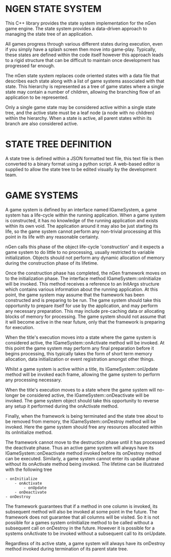 NGEN STATE SYSTEM
=================
This C++ library provides the state system implementation for the nGen game engine. The state system provides
a data-driven approach to managing the state tree of an application.

All games progress through various different states during execution, even if you simply have a splash screen then
move into game-play. Typically, these states are defined within the code itself however this approach leads to
a rigid structure that can be difficult to maintain once development has progressed far enough.

The nGen state system replaces code oriented states with a data file that describes each state along with a list
of game systems associated with that state. This hierarchy is represented as a tree of game states where a single
state may contain a number of children, allowing the branching flow of an application to be represented.

Only a single game state may be considered active within a single state tree, and the active state must be a leaf
node (a node with no children) within the hierarchy. When a state is active, all parent states within its branch are
also considered active.

STATE TREE DEFINITION
=====================
A state tree is defined within a JSON formatted text file, this text file is then converted to a binary format using
a python script. A web-based editor is supplied to allow the state tree to be edited visually by the development team.

GAME SYSTEMS
============
A game system is defined by an interface named IGameSystem, a game system has a life-cycle within the running
application. When a game system is constructed, it has no knowledge of the running application and exists within
its own void. The application around it may also be just starting its life, so the game system cannot perform
any non-trivial processing at this point in its life with any reasonable certainty.

nGen calls this phase of the object life-cycle 'construction' and it expects a game system to do little to no
processing, usually restricted to variable initialization. Objects should not perform any dynamic allocation of
memory during the construction phase of its lifetime.
 
Once the construction phase has completed, the nGen framework moves on to the initialization phase. The interface
method IGameSystem::onInitialize will be invoked. This method receives a reference to an InitArgs structure which
contains various information about the running application. At this point, the game system may assume that the framework
has been constructed and is preparing to be run. The game system should take this opportunity to prepare itself for
use by the application, and may perform any necessary preparation. This may include pre-caching data or allocating
blocks of memory for processing. The game system should not assume that it will become active in the near future, only
that the framework is preparing for execution. 

When the title's execution moves into a state where the game system is considered active, the IGameSystem::onActivate
method will be invoked. At this point the game system may perform any final preparation before it begins processing,
this typically takes the form of short term memory allocation, data initialization or event registration amongst other
things.

Whilst a game system is active within a title, its IGameSystem::onUpdate method will be invoked each frame,
allowing the game system to perform any processing necessary.

When the title's execution moves to a state where the game system will no-longer be considered active, the
IGameSystem::onDeactivate will be invoked. The game system object should take this opportunity to reverse any setup
it performed during the onActivate method.

Finally, when the framework is being terminated and the state tree about to be removed from memory, the
IGameSystem::onDestroy method will be invoked. Here the game system should free any resources allocated within its
onInitialize method.

The framework cannot move to the destruction phase until it has processed the deactivate phase. Thus an active
game system will always have its IGameSystem::onDeactivate method invoked before its onDestroy method can be executed.
Similarly, a game system cannot enter its update phase without its onActivate method being invoked. The lifetime can
be illustrated with the following tree

    - onInitialize
        - onActivate
            - onUpdate
        - onDeactivate
    - onDestroy
The framework guarantees that if a method in one column is invoked, its subsequent method will also be invoked at some
point in the future. The framework does not guarantee that all columns will be visited. So it is not possible for a games
system onInitialize method to be called without a subsequent call on onDestroy in the future. However it is possible for
a systems onActivate to be invoked without a subsequent call to its onUpdate.

Regardless of its active state, a game system will always have its onDestroy method invoked during termination of
its parent state tree.